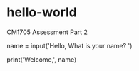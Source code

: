 # hello-world
CM1705 Assessment Part 2

name = input('Hello, What is your name? ')


print('Welcome,', name)
